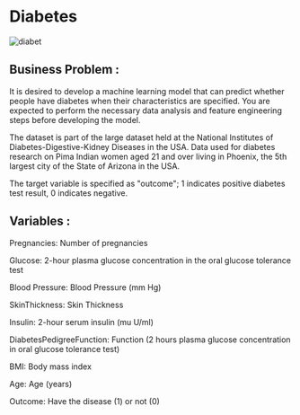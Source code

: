 # Diabetes

![diabet](https://user-images.githubusercontent.com/49685592/150319706-d057c809-4253-4cdb-af0c-a372db294430.jpg)

## Business Problem :

It is desired to develop a machine learning model that can predict whether people have diabetes when their characteristics are specified. You are expected to perform the necessary data analysis and feature engineering steps before developing the model.

The dataset is part of the large dataset held at the National Institutes of Diabetes-Digestive-Kidney Diseases in the USA. Data used for diabetes research on Pima Indian women aged 21 and over living in Phoenix, the 5th largest city of the State of Arizona in the USA.

The target variable is specified as "outcome"; 1 indicates positive diabetes test result, 0 indicates negative.

## Variables :

Pregnancies: Number of pregnancies

Glucose: 2-hour plasma glucose concentration in the oral glucose tolerance test

Blood Pressure: Blood Pressure (mm Hg)

SkinThickness: Skin Thickness

Insulin: 2-hour serum insulin (mu U/ml)

DiabetesPedigreeFunction: Function (2 hours plasma glucose concentration in oral glucose tolerance test)

BMI: Body mass index

Age: Age (years)

Outcome: Have the disease (1) or not (0)